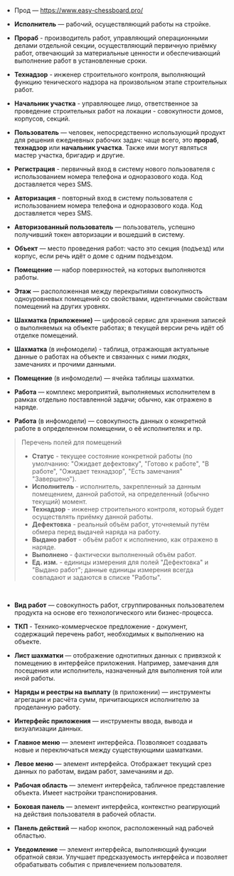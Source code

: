 - Прод — https://www.easy-chessboard.pro/

- **Исполнитель** — рабочий, осуществляющий работы на стройке. 

- **Прораб** - производитель работ, управляющий операционными делами отдельной секции, осуществляющий первичную приёмку работ, отвечающий за материальные ценности и обеспечивающий выполнение работ в установленные сроки. 

- **Технадзор** - инженер строительного контроля, выполняющий функцию тенического надзора на произвольном этапе строительных работ.

- **Начальник участка** - управляющее лицо, ответственное за проведение строительных работ на локации - совокупности домов, корпусов, секций.

- **Пользователь** — человек, непосредственно использующий продукт для решения ежедневных рабочих задач: чаще всего, это **прораб**, **технадзор** или **начальник участка**. Также ими могут являться мастер участка, бригадир и другие.  

- **Регистрация** - первичный вход в систему нового пользователя с использованием номера телефона и одноразового кода. Код доставляется через SMS.

- **Авторизация** - повторный вход в систему пользователя с использованием номера телефона и одноразового кода. Код доставляется через SMS.

- **Авторизованный пользователь** — пользователь, успешно получивший токен авторизации и вошедший в систему.

- **Объект** — место проведения работ: часто это секция (подъезд) или корпус, если речь идёт о доме с одним подъездом.

- **Помещение** — набор поверхностей, на которых выполняются работы.

- **Этаж** — расположенная между перекрытиями совокупность одноуровневых помещений со свойствами, идентичными свойствам помещений на других уровнях.

- **Шахматка (приложение)** — цифровой сервис для хранения записей о выполняемых на объекте работах; в текущей версии речь идёт об отделке помещений. 

- **Шахматка** (в инфомодели) - таблица, отражающая актуальные данные о работах на объекте и связанных с ними людях, замечаниях и прочими данными.

- **Помещение** (в инфомодели) — ячейка таблицы шахматки.

- **Работа** — комплекс мероприятий, выполняемых исполнителем в рамках отдельно поставленной задачи; обычно, как отражено в наряде.

- **Работа** (в инфомодели) — совокупность данных о конкретной работе в определенном помещении, о её исполнителях и пр.

> Перечень полей для помещений  
> - **Статус** - текущее состояние конкретной работы (по умолчанию: "Ожидает дефектовку", "Готово к работе", "В работе", "Ожидает технадзор", "Есть замечания" "Завершено").
> - **Исполнитель** - исполнитель, закрепленный за данным помещением, данной работой, на определенный (обычно текущий) момент.
> - **Технадзор** - инженер строительного контроля, который будет осуществлять приёмку данной работы.
> - **Дефектовка** - реальный объём работ, уточняемый путём обмера перед выдачей наряда на работу.
> - **Выдано работ** - объём работ к исполнению, как отражено в наряде.
> - **Выполнено** - фактически выполненный объём работ.
> - **Ед. изм.** - единицы измерения для полей "Дефектовка" и "Выдано работ"; данные единицы измерения всегда совпадают и задаются в списке "Работы".
<br>

- **Вид работ** — совокупность работ, сгруппированных пользователем продукта на основе его технологического или бизнес-процесса.

- **ТКП** - Технико-коммерческое предложение - документ, содержащий перечень работ, необходимых к выполнению на объекте.

- **Лист шахматки** — отображение однотипных данных с привязкой к помещению в интерфейсе приложения. Например, замечания для посещения или исполнитель, назначенный для выполнения той или иной работы.

- **Наряды и реестры на выплату** (в приложении) — инструменты агрегации и расчёта сумм, причитающихся исполнителю за проделанную работу.

- **Интерфейс приложения** — инструменты ввода, вывода и визуализации данных.

- **Главное меню** — элемент интерфейса. Позволяюет создавать новые и переключаться между существующими шаматками.

- **Левое меню** — элемент интерфейса. Отображает текущий срез данных по работам, видам работ, замечаниям и др.

- **Рабочая область** — элемент интерфейса, табличное представление объекта. Имеет настройки транспонирования.

- **Боковая панель** — элемент интерфейса, контекстно реагирующий на действия пользователя в рабочей области.

- **Панель действий** — набор кнопок, расположенный над рабочей областью.

- **Уведомление** — элемент интерфейса, выполняющий функции обратной связи. Улучшает предсказуемость интерфейса и позволяет обрабатывать события с привлечением пользователя.
